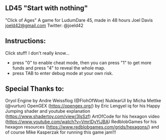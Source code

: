 LD45 "Start with nothing"
-------------------------

"Click of Ages" 
A game for LudumDare 45, made in 48 hours 
Joel Davis
joeld42@gmail.com
Twitter: @joeld42

Instructions:
--------
Click stuff! I don't really know... 

- press "0" to enable cheat mode, then you can press "1" to get more funds and press "4" to reveal the whole map.
- press TAB to enter debug mode at your own risk.


Special Thanks to:
---------------------
 Oryol Engine by Andre Weissflog (@FlohOfWoe)
 NuklearUI by Micha Mettke (@vurtun)
 OpenGEX (https://opengex.org/) by Eric Lengyel
 iq for his Happy Jumping shader and youtube explanation (https://www.shadertoy.com/view/3lsSzf)
 ArtOfCode for his hexagon video (https://www.youtube.com/watch?v=VmrIDyYiJBA)
 RedblobGames for his hexagon resources (https://www.redblobgames.com/grids/hexagons/)
 and of course Mike Kasperzak for running this game jam!!!

